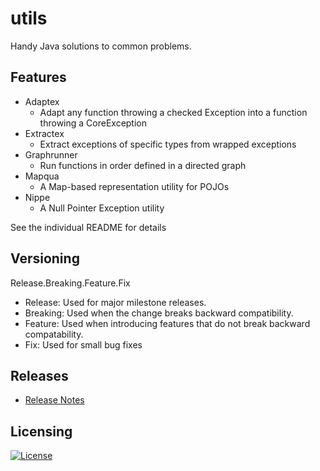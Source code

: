 # utils
Handy Java solutions to common problems.

## Features
- Adaptex
    - Adapt any function throwing a checked Exception into a function throwing a CoreException
- Extractex
    - Extract exceptions of specific types from wrapped exceptions
- Graphrunner
    - Run functions in order defined in a directed graph
- Mapqua
    - A Map-based representation utility for POJOs
- Nippe
    - A Null Pointer Exception utility

See the individual README for details

## Versioning
Release.Breaking.Feature.Fix
- Release: Used for major milestone releases.
- Breaking: Used when the change breaks backward compatibility.
- Feature: Used when introducing features that do not break backward compatability.
- Fix: Used for small bug fixes
## Releases
* [Release Notes](https://github.com/Legyver/utils/blob/master/RELEASE.MD)
## Licensing
[![License](https://img.shields.io/badge/License-Apache%202.0-blue.svg)](https://github.com/Legyver/utils/blob/master/LICENSE)
